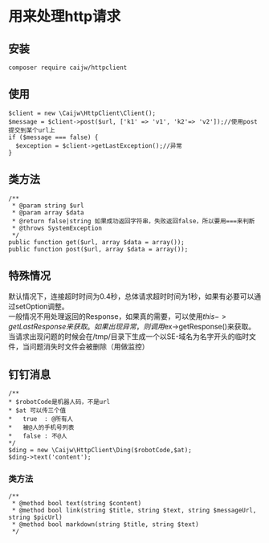 # 用来处理http请求 #
## 安装 ##
	composer require caijw/httpclient
## 使用 ##
	$client = new \Caijw\HttpClient\Client();
	$message = $client->post($url, ['k1' => 'v1', 'k2'=> 'v2']);//使用post提交到某个url上
	if ($message === false) {
	  $exception = $client->getLastException();//异常
	}
## 类方法 ##
	/**
     * @param string $url
     * @param array $data
     * @return false|string 如果成功返回字符串，失败返回false，所以要用===来判断
     * @throws SystemException
     */
    public function get($url, array $data = array());
	public function post($url, array $data = array());
## 特殊情况 ##
默认情况下，连接超时时间为0.4秒，总体请求超时时间为1秒，如果有必要可以通过setOption调整。  
一般情况不用处理返回的Response，如果真的需要，可以使用$this->getLastResponse来获取。如果出现异常，则调用$ex->getResponse()来获取。  
当请求出现问题的时候会在/tmp/目录下生成一个以SE-域名为名字开头的临时文件，当问题消失时文件会被删除（用做监控）

## 钉钉消息
    /**
    * $robotCode是机器人码，不是url
    * $at 可以传三个值
    *   true  : @所有人
    *   被@人的手机号列表
    *   false : 不@人
    */
    $ding = new \Caijw\HttpClient\Ding($robotCode,$at);
    $ding->text('content');
    
### 类方法
    /**
     * @method bool text(string $content)
     * @method bool link(string $title, string $text, string $messageUrl, string $picUrl)
     * @method bool markdown(string $title, string $text)
     */

    



